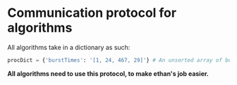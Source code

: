 # Communication protocol for algorithms

All algorithms take in a dictionary as such:
```python
procDict = {'burstTimes': '[1, 24, 467, 29]'} # An unsorted array of burst times.
```
__All algorithms need to use this protocol, to make ethan's job easier.__
